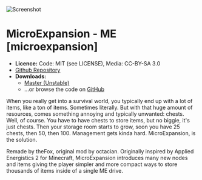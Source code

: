 ![Screenshot](screenshot.png)

MicroExpansion - ME [microexpansion]
======================================

* **Licence:** Code: MIT (see LICENSE), Media: CC-BY-SA 3.0
* [Github Repository](https://github.com/octacian/microexpansion)
* **Downloads:**
	* [Master (Unstable)](https://github.com/octacian/microexpansion/archive/master.zip)
	* ...or browse the code on [GitHub](https://github.com/octacian/microexpansion)

When you really get into a survival world, you typically end up with a lot of items, like a ton of items. Sometimes literally. But with that huge amount of resources, comes something annoying and typically unwanted: chests. Well, of course. You have to have chests to store items, but no biggie, it's just chests. Then your storage room starts to grow, soon you have 25 chests, then 50, then 100. Management gets kinda hard. MicroExpansion, is the solution.

Remade by theFox, original mod by octacian.
Originally inspired by Applied Energistics 2 for Minecraft, MicroExpansion introduces many new nodes and items giving the player simpler and more compact ways to store thousands of items inside of a single ME drive.
